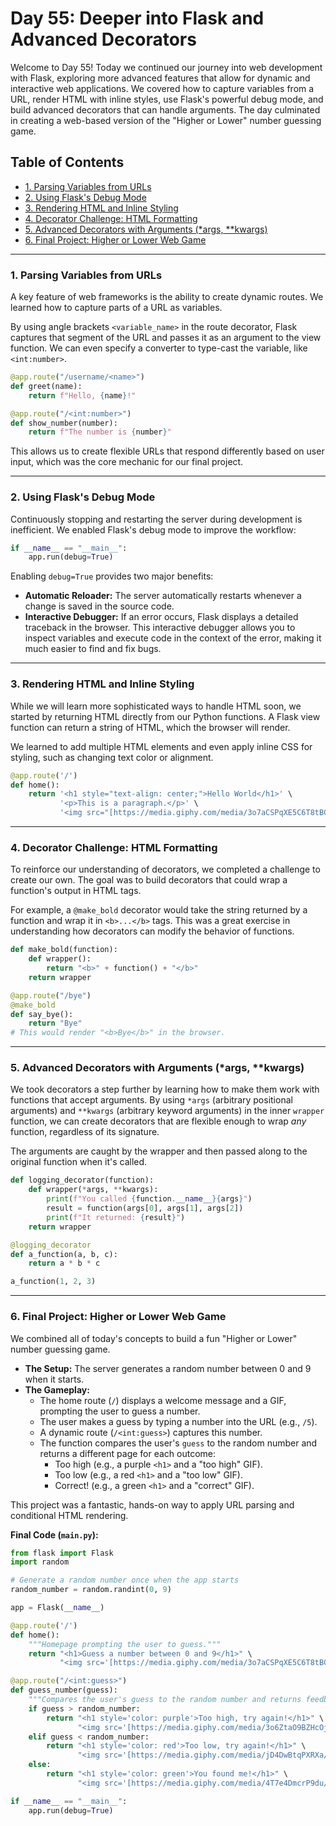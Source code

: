 # Day 55: Deeper into Flask and Advanced Decorators

Welcome to Day 55! Today we continued our journey into web development with Flask, exploring more advanced features that allow for dynamic and interactive web applications. We covered how to capture variables from a URL, render HTML with inline styles, use Flask's powerful debug mode, and build advanced decorators that can handle arguments. The day culminated in creating a web-based version of the "Higher or Lower" number guessing game.

## Table of Contents
- [1. Parsing Variables from URLs](#1-parsing-variables-from-urls)
- [2. Using Flask's Debug Mode](#2-using-flasks-debug-mode)
- [3. Rendering HTML and Inline Styling](#3-rendering-html-and-inline-styling)
- [4. Decorator Challenge: HTML Formatting](#4-decorator-challenge-html-formatting)
- [5. Advanced Decorators with Arguments (*args, **kwargs)](#5-advanced-decorators-with-arguments-args-kwargs)
- [6. Final Project: Higher or Lower Web Game](#6-final-project-higher-or-lower-web-game)

---

### 1. Parsing Variables from URLs
A key feature of web frameworks is the ability to create dynamic routes. We learned how to capture parts of a URL as variables.

By using angle brackets `<variable_name>` in the route decorator, Flask captures that segment of the URL and passes it as an argument to the view function. We can even specify a converter to type-cast the variable, like `<int:number>`.

```python
@app.route("/username/<name>")
def greet(name):
    return f"Hello, {name}!"

@app.route("/<int:number>")
def show_number(number):
    return f"The number is {number}"
```
This allows us to create flexible URLs that respond differently based on user input, which was the core mechanic for our final project.

---

### 2. Using Flask's Debug Mode
Continuously stopping and restarting the server during development is inefficient. We enabled Flask's debug mode to improve the workflow:

```python
if __name__ == "__main__":
    app.run(debug=True)
```

Enabling `debug=True` provides two major benefits:
-   **Automatic Reloader:** The server automatically restarts whenever a change is saved in the source code.
-   **Interactive Debugger:** If an error occurs, Flask displays a detailed traceback in the browser. This interactive debugger allows you to inspect variables and execute code in the context of the error, making it much easier to find and fix bugs.

---

### 3. Rendering HTML and Inline Styling
While we will learn more sophisticated ways to handle HTML soon, we started by returning HTML directly from our Python functions. A Flask view function can return a string of HTML, which the browser will render.

We learned to add multiple HTML elements and even apply inline CSS for styling, such as changing text color or alignment.

```python
@app.route('/')
def home():
    return '<h1 style="text-align: center;">Hello World</h1>' \
           '<p>This is a paragraph.</p>' \
           '<img src="[https://media.giphy.com/media/3o7aCSPqXE5C6T8tBC/giphy.gif](https://media.giphy.com/media/3o7aCSPqXE5C6T8tBC/giphy.gif)" width=200>'
```

---

### 4. Decorator Challenge: HTML Formatting
To reinforce our understanding of decorators, we completed a challenge to create our own. The goal was to build decorators that could wrap a function's output in HTML tags.

For example, a `@make_bold` decorator would take the string returned by a function and wrap it in `<b>...</b>` tags. This was a great exercise in understanding how decorators can modify the behavior of functions.

```python
def make_bold(function):
    def wrapper():
        return "<b>" + function() + "</b>"
    return wrapper

@app.route("/bye")
@make_bold
def say_bye():
    return "Bye"
# This would render "<b>Bye</b>" in the browser.
```

---

### 5. Advanced Decorators with Arguments (*args, **kwargs)
We took decorators a step further by learning how to make them work with functions that accept arguments. By using `*args` (arbitrary positional arguments) and `**kwargs` (arbitrary keyword arguments) in the inner `wrapper` function, we can create decorators that are flexible enough to wrap *any* function, regardless of its signature.

The arguments are caught by the wrapper and then passed along to the original function when it's called.

```python
def logging_decorator(function):
    def wrapper(*args, **kwargs):
        print(f"You called {function.__name__}{args}")
        result = function(args[0], args[1], args[2])
        print(f"It returned: {result}")
    return wrapper

@logging_decorator
def a_function(a, b, c):
    return a * b * c

a_function(1, 2, 3)
```

---

### 6. Final Project: Higher or Lower Web Game
We combined all of today's concepts to build a fun "Higher or Lower" number guessing game.

-   **The Setup:** The server generates a random number between 0 and 9 when it starts.
-   **The Gameplay:**
    -   The home route (`/`) displays a welcome message and a GIF, prompting the user to guess a number.
    -   The user makes a guess by typing a number into the URL (e.g., `/5`).
    -   A dynamic route (`/<int:guess>`) captures this number.
    -   The function compares the user's `guess` to the random number and returns a different page for each outcome:
        -   Too high (e.g., a purple `<h1>` and a "too high" GIF).
        -   Too low (e.g., a red `<h1>` and a "too low" GIF).
        -   Correct! (e.g., a green `<h1>` and a "correct" GIF).

This project was a fantastic, hands-on way to apply URL parsing and conditional HTML rendering.

**Final Code (`main.py`):**
```python
from flask import Flask
import random

# Generate a random number once when the app starts
random_number = random.randint(0, 9)

app = Flask(__name__)

@app.route('/')
def home():
    """Homepage prompting the user to guess."""
    return "<h1>Guess a number between 0 and 9</h1>" \
           "<img src='[https://media.giphy.com/media/3o7aCSPqXE5C6T8tBC/giphy.gif'/](https://media.giphy.com/media/3o7aCSPqXE5C6T8tBC/giphy.gif'/)>"

@app.route("/<int:guess>")
def guess_number(guess):
    """Compares the user's guess to the random number and returns feedback."""
    if guess > random_number:
        return "<h1 style='color: purple'>Too high, try again!</h1>" \
               "<img src='[https://media.giphy.com/media/3o6ZtaO9BZHcOjmErm/giphy.gif'/](https://media.giphy.com/media/3o6ZtaO9BZHcOjmErm/giphy.gif'/)>"
    elif guess < random_number:
        return "<h1 style='color: red'>Too low, try again!</h1>" \
               "<img src='[https://media.giphy.com/media/jD4DwBtqPXRXa/giphy.gif'/](https://media.giphy.com/media/jD4DwBtqPXRXa/giphy.gif'/)>"
    else:
        return "<h1 style='color: green'>You found me!</h1>" \
               "<img src='[https://media.giphy.com/media/4T7e4DmcrP9du/giphy.gif'/](https://media.giphy.com/media/4T7e4DmcrP9du/giphy.gif'/)>"

if __name__ == "__main__":
    app.run(debug=True)
```